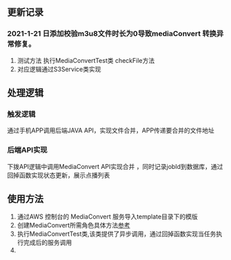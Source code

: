 ## 更新记录
### 2021-1-21 日添加校验m3u8文件时长为0导致mediaConvert 转换异常修复。
1. 测试方法 执行MediaConvertTest类 checkFile方法
2. 对应逻辑通过S3Service类实现


## 处理逻辑
### 触发逻辑
通过手机APP调用后端JAVA API，实现文件合并，APP传递要合并的文件地址

### 后端API实现
下拨API逻辑中调用MediaConvert API实现合并 ，同时记录jobId到数据库，通过回掉函数实现状态更新，展示点播列表

## 使用方法
1. 通过AWS 控制台的 MediaConvert 服务导入template目录下的模版
2. 创建MediaConvert所需角色具体方法[参考](https://github.com/aws-samples/aws-media-services-simple-vod-workflow/tree/master/1-IAMandS3)
3. 执行MediaConvertTest类,该类提供了异步调用，通过回掉函数实现当任务执行完成后的服务调用
4. 
